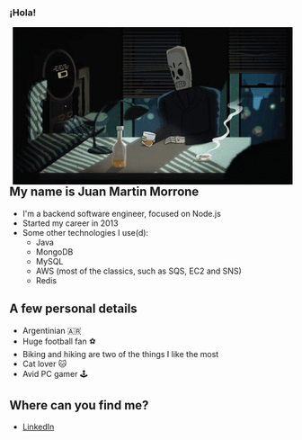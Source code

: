 ### ¡Hola!

<img align="right" alt="GIF" src="https://raw.githubusercontent.com/jmmorrone/jmmorrone/master/grimfandango.gif" />

## My name is Juan Martin Morrone

- I'm a backend software engineer, focused on Node.js
- Started my career in 2013
- Some other technologies I use(d): 
  * Java
  * MongoDB
  * MySQL
  * AWS (most of the classics, such as SQS, EC2 and SNS)
  * Redis

## A few personal details
- Argentinian :argentina:
- Huge football fan :soccer:
- Biking and hiking are two of the things I like the most
- Cat lover :cat:
- Avid PC gamer :joystick:

## Where can you find me?

- [LinkedIn](https://www.linkedin.com/in/juanmmorrone/)
